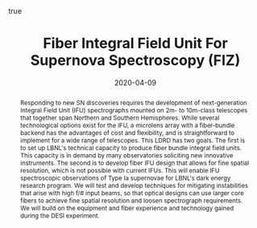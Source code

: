 ---
title: "Fiber Integral Field Unit For Supernova Spectroscopy (FIZ)"
date: 2020-04-09
draft: false

event: LBNL Physics Division LDRD Presentations

location: Virtual

summary: LDRD Proposal for Fiber Integral Field Units
abstract: "Responding to new SN discoveries requires the development of next-generation Integral Field Unit (IFU) spectrographs mounted on 2m- to 10m-class telescopes
that together span Northern and Southern Hemispheres. While several technological options exist for the IFU, a microlens array with a fiber-bundle backend has the
advantages of cost and flexibility, and is straightforward to implement for a wide range of telescopes. This LDRD has two goals. The first is to set up LBNL's
technical capacity to produce fiber bundle integral field units. This capacity is in demand by many observatories soliciting new innovative instruments. The second
is to develop fiber IFU design that allows for fine spatial resolution, which is not possible with current IFUs. This will enable IFU spectroscopic observations of Type
Ia supernovae for LBNL's dark energy research program. We will test and develop techniques for mitigating instabilities that arise with high f/# input beams, so that
optical designs can use larger core fibers to achieve fine spatial resolution and loosen spectrograph requirements. We will build on the equipment and fiber
experience and technology gained during the DESI experiment."

# Talk start and end times.
#   End time can optionally be hidden by prefixing the line with `#`.
# date: "2019-10-25T13:30"
#date_end: "2030-06-01T15:00:00Z"
all_day: false

# Schedule page publish date (NOT talk date).
#publishDate: "2017-01-01T00:00:00Z"

authors: [Alex Kim, Claire Poppett,
G. Aldering, S. Perlmutter, P. Nugent, P. Jelinsky, L. Galbany , M. Rigault, R. Graziani, A. Goobar, M. Kowalski, J. Nordin]
tags: []

# Is this a featured talk? (true/false)
featured: false

#image:
#  caption: 'Image credit: [**Unsplash**](https://unsplash.com/photos/bzdhc5b3Bxs)'
#  focal_point: Right

links:
- icon: twitter
  icon_pack: fab
  name: Follow
  url: https://twitter.com/alexgykim
url_code: ""
url_pdf: "https://www.alexgkim.com/files/talks/seminars/2020 LDRD.pdf"
url_slides: "https://www.alexgkim.com/files/talks/seminars/2020 LDRD.key"
url_video: ""

# Markdown Slides (optional).
#   Associate this talk with Markdown slides.
#   Simply enter your slide deck's filename without extension.
#   E.g. `slides = "example-slides"` references `content/slides/example-slides.md`.
#   Otherwise, set `slides = ""`.
slides: ""

# Projects (optional).
#   Associate this post with one or more of your projects.
#   Simply enter your project's folder or file name without extension.
#   E.g. `projects = ["internal-project"]` references `content/project/deep-learning/index.md`.
#   Otherwise, set `projects = []`.
#projects:
#- internal-project

# Enable math on this page?
math: true
---